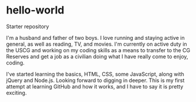 # hello-world
Starter repository

I'm a husband and father of two boys. I love running and staying active in general, as well as reading, TV, and movies. I'm currently on active duty in the USCG and working on my coding skills as a means to transfer to the CG Reserves and get a job as a civilian doing what I have really come to enjoy, coding.

I've started learning the basics, HTML, CSS, some JavaScript, along with jQuery and Node.js. Looking forward to digging in deeper. This is my first attempt at learning GitHub and how it works, and I have to say it is pretty exciting.
